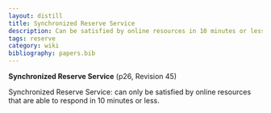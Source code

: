 ```yaml
---
layout: distill
title: Synchronized Reserve Service
description: Can be satisfied by online resources in 10 minutes or less.
tags: reserve
category: wiki
bibliography: papers.bib
---
```


**Synchronized Reserve Service** <d-cite key="pjm2024m10"></d-cite> (p26, Revision 45)

Synchronized Reserve Service: can only be satisfied by online resources that are able to respond in 10 minutes or less.
